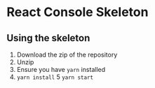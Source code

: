 # React Console Skeleton

## Using the skeleton
1. Download the zip of the repository
2. Unzip
3. Ensure you have `yarn` installed
4. `yarn install`
5 `yarn start`